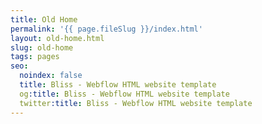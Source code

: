 ```yaml
---
title: Old Home
permalink: '{{ page.fileSlug }}/index.html'
layout: old-home.html
slug: old-home
tags: pages
seo:
  noindex: false
  title: Bliss - Webflow HTML website template
  og:title: Bliss - Webflow HTML website template
  twitter:title: Bliss - Webflow HTML website template
---
```



